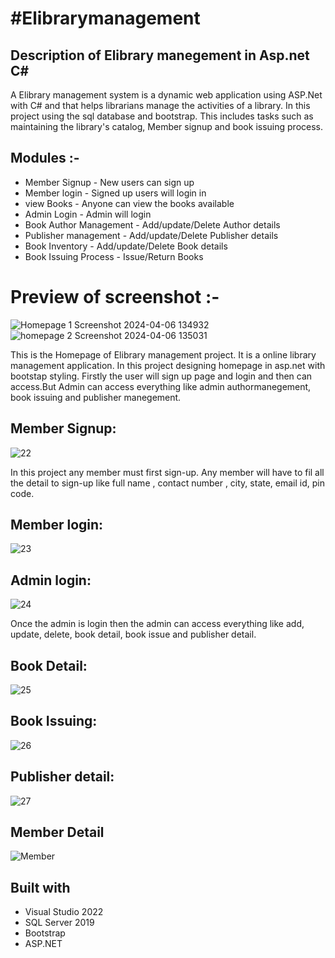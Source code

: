 # #Elibrarymanagement
## Description of Elibrary manegement in Asp.net C#

A Elibrary management system is a dynamic web application using ASP.Net with C# and that helps librarians manage the activities of a library. 
In this project using the sql database and bootstrap. 
This includes tasks such as maintaining the library's catalog, Member signup and book issuing process.

## Modules :-
* Member Signup - New users can sign up
* Member login - Signed up users will login in
* view Books - Anyone can view the books available
* Admin Login - Admin will login
* Book Author Management - Add/update/Delete Author details
* Publisher management - Add/update/Delete Publisher details
* Book Inventory -  Add/update/Delete Book details
* Book Issuing Process - Issue/Return Books

# Preview of screenshot :-

![Homepage 1 Screenshot 2024-04-06 134932](https://github.com/AmanAnand03/ElibraryManagement/assets/144671231/a82e3310-1895-4574-b52c-a93313e9b0fb)
![homepage 2 Screenshot 2024-04-06 135031](https://github.com/AmanAnand03/ElibraryManagement/assets/144671231/a9a3e2da-133e-4903-8d19-9c398c478b32)

This is the Homepage of Elibrary management project. It is a online library management application. In this project designing homepage in asp.net with bootstap styling. 
Firstly the user will sign up page and  login and then can access.But  Admin can access everything like admin authormanegement, book issuing and publisher manegement.

## Member Signup:
![22](https://github.com/AmanAnand03/ElibraryManagement/assets/144671231/17325500-9592-4aea-a3a5-34cd4815ae0b)

In this project any member must first sign-up. Any member will have to fil all the detail to sign-up like full name , contact number , city, state, email id, pin code.

## Member login:
![23](https://github.com/AmanAnand03/ElibraryManagement/assets/144671231/29d208d6-6020-4dfe-84db-cab5cc458e2e)

## Admin login:
![24](https://github.com/AmanAnand03/ElibraryManagement/assets/144671231/1641d9fa-caf3-4b46-bb77-ae17b4458225)

Once the admin is login then the admin can access everything like add, update, delete, book detail, book issue and publisher detail. 

## Book Detail:
![25](https://github.com/AmanAnand03/ElibraryManagement/assets/144671231/dff8f585-7c47-4faf-8132-5e243714c1f6)

## Book Issuing:
![26](https://github.com/AmanAnand03/ElibraryManagement/assets/144671231/9e9cbe47-b903-4bdd-b010-41d41423ba82)

## Publisher detail:
![27](https://github.com/AmanAnand03/ElibraryManagement/assets/144671231/f5735c4d-e1ce-48cd-a44b-f1df37e5f1e4)

## Member Detail
![Member](https://github.com/AmanAnand03/ElibraryManagement/assets/144671231/d7e08d76-1279-4720-b636-8aa749c5040e)



## Built with
* Visual Studio 2022
* SQL Server 2019
* Bootstrap
* ASP.NET

  



